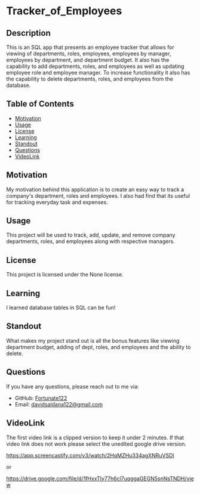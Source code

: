 # Tracker_of_Employees

## Description
This is an SQL app that presents an employee tracker that allows for viewing of departments, roles, employees, employees by manager, employees by department, and department budget. It also has the capability to add departments, roles, and employees as well as updating employee role and employee manager. To increase functionality it also has the capability to delete departments, roles, and employees from the database.

## Table of Contents
- [Motivation](#motivation)
- [Usage](#usage)
- [License](#license)
- [Learning](#learning)
- [Standout](#standout)
- [Questions](#questions)
- [VideoLink](#videolink)


## Motivation
My motivation behind this application is to create an easy way to track a company's department, roles and employees. I also had find that its useful for tracking everyday task and expenses.

## Usage
This project will be used to track, add, update, and remove company departments, roles, and employees along with respective managers.

## License
This project is licensed under the None license.

## Learning
I learned database tables in SQL can be fun!

## Standout
What makes my project stand out is all the bonus features like viewing department budget, adding of dept, roles, and employees and the ability to delete.

## Questions
If you have any questions, please reach out to me via:
- GitHub: [Fortunate122](https://github.com/Fortunate122)
- Email: davidsaldana122@gmail.com

## VideoLink
The first video link is a clipped version to keep it under 2 minutes. If that video link does not work please select the unedited google drive version.

https://app.screencastify.com/v3/watch/2HqMZHu334agXNRuVSDl

or

https://drive.google.com/file/d/1fHxxTIy77h6cl7uqggaGEGN5snNsTNDH/view
